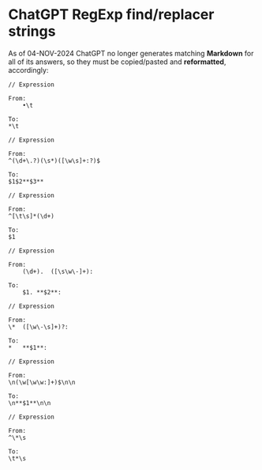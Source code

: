 # ChatGPT RegExp find/replacer strings

As of 04-NOV-2024 ChatGPT no longer generates matching **Markdown** for all of its answers, so they must be copied/pasted and **reformatted**, accordingly: 

```
// Expression

From:
	•\t

To:
*\t
```
```
// Expression

From:
^(\d+\.?)(\s*)([\w\s]+:?)$

To:
$1$2**$3**
```
```
// Expression

From:
^[\t\s]*(\d+)

To:
$1
```
```
// Expression

From:
	(\d+).	([\s\w\-]+):

To:
	$1.	**$2**:
```
```
// Expression

From:
\*	([\w\-\s]+)?:

To:
*	**$1**:
```
```
// Expression

From:
\n(\w[\w\w:]+)$\n\n

To:
\n**$1**\n\n
```
```
// Expression

From:
^\*\s

To:
\t*\s
```
